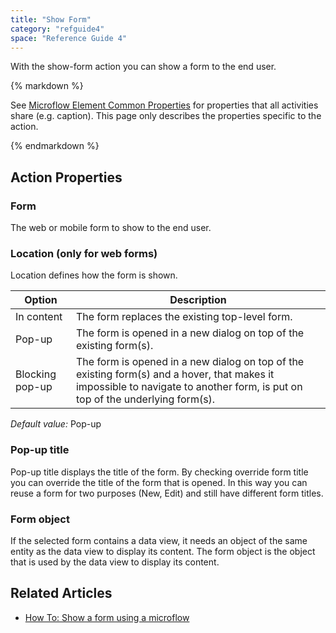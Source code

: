 ```yaml
---
title: "Show Form"
category: "refguide4"
space: "Reference Guide 4"
---
```

With the show-form action you can show a form to the end user.

<div class="alert alert-info">{% markdown %}

See [Microflow Element Common Properties](microflow-element-common-properties) for properties that all activities share (e.g. caption). This page only describes the properties specific to the action.

{% endmarkdown %}</div>

## Action Properties

### Form

The web or mobile form to show to the end user.

### Location (only for web forms)

Location defines how the form is shown.

| Option | Description |
| --- | --- |
| In content | The form replaces the existing top-level form. |
| Pop-up | The form is opened in a new dialog on top of the existing form(s). |
| Blocking pop-up | The form is opened in a new dialog on top of the existing form(s) and a hover, that makes it impossible to navigate to another form, is put on top of the underlying form(s). |

_Default value:_ Pop-up

### Pop-up title

Pop-up title displays the title of the form. By checking override form title you can override the title of the form that is opened. In this way you can reuse a form for two purposes (New, Edit) and still have different form titles.

### Form object

If the selected form contains a data view, it needs an object of the same entity as the data view to display its content. The form object is the object that is used by the data view to display its content.

## Related Articles

*   [How To: Show a form using a microflow](https://world.mendix.com/display/howto25/Show+a+form+using+a+microflow)